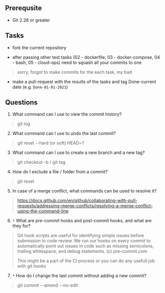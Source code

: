 ## Prerequsite

* Git 2.28 or greater

## Tasks

* fork the current repository

* after passing other test tasks (02 - dockerfile, 03 - docker-compose, 04 - bash, 05 - cloud-ops) need to squash all your commits to one

> sorry, forgot to make commits for the each task, my bad

* make a pull-request with the results of the tasks and tag Done-current date (e.g. `Done-01-01-2021`)


## Questions

1. What command can I use to view the commit history?

> git log

2. What command can I use to undo the last commit?

> git reset --hard (or soft) HEAD~1

3. What command can I use to create a new branch and a new tag?

> git checkout -b / git tag

4. How do I exclude a file / folder from a commit?

> git reset

5. In case of a merge conflict, what commands can be used to resolve it?

> https://docs.github.com/en/github/collaborating-with-pull-requests/addressing-merge-conflicts/resolving-a-merge-conflict-using-the-command-line

6. `*` What are pre-commit hooks and post-commit hooks, and what are they for?

> Git hook scripts are useful for identifying simple issues before submission to code review. We run our hooks on every commit to automatically point out issues in code such as missing semicolons, trailing whitespace, and debug statements. (c) pre-commit.com
> 
> This might be a part of the CI process or you can do any usefull job with git hooks

7. `*` How do I change the last commit without adding a new commit?

> git commit --amend --no-edit
